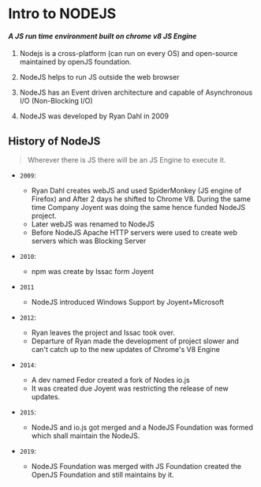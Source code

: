 # Intro to NODEJS

#### *A JS run time environment built on chrome v8 JS Engine*

1. Nodejs is a cross-platform (can run on every OS) and open-source maintained by openJS foundation.

2. NodeJS helps to run JS outside the web browser

3. NodeJS has an Event driven architecture and capable of Asynchronous I/O (Non-Blocking I/O)

4. NodeJS was developed by Ryan Dahl in 2009

## History of NodeJS

> Wherever there is JS there will be an JS Engine to execute it.

- `2009`: 
  
  - Ryan Dahl creates webJS and used SpiderMonkey (JS engine of Firefox) and After 2 days he shifted to Chrome V8. During the same time Company Joyent was doing the  same hence funded NodeJS project.
  - Later webJS was renamed to NodeJS
  - Before NodeJS Apache HTTP servers were used to create web servers which was Blocking Server

- `2010`: 
  
  - npm was create by Issac form Joyent

- `2011`
  
  - NodeJS introduced Windows Support by Joyent+Microsoft

- `2012`:
  
  - Ryan leaves the project and Issac took over. 
  - Departure of Ryan made the development of project slower and can't catch up to the new updates of  Chrome's V8 Engine

- `2014`:
  
  - A dev named Fedor created a fork of Nodes io.js
  - It was created due Joyent was restricting the release of new updates.

- `2015`: 
  
  - NodeJS and io.js got merged and a NodeJS Foundation was formed which shall maintain the NodeJS.

- `2019`:
  
  - NodeJS Foundation was merged with JS Foundation created the OpenJS Foundation and still maintains by it.
